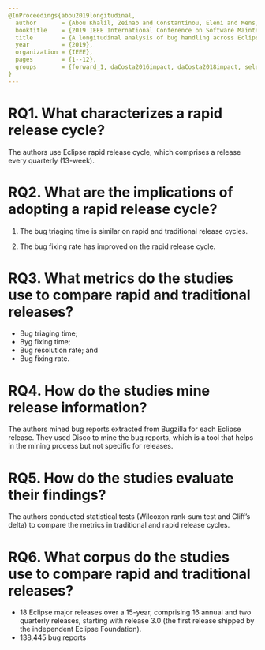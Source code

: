 ```yaml
---
@InProceedings{abou2019longitudinal,
  author       = {Abou Khalil, Zeinab and Constantinou, Eleni and Mens, Tom and Duchien, Laurence and Quinton, Cl{\'e}ment},
  booktitle    = {2019 IEEE International Conference on Software Maintenance and Evolution (ICSME)},
  title        = {A longitudinal analysis of bug handling across Eclipse releases},
  year         = {2019},
  organization = {IEEE},
  pages        = {1--12},
  groups       = {forward_1, daCosta2016impact, daCosta2018impact, selected, Other Studies},
}
---
```


# RQ1. What characterizes a rapid release cycle?

The authors use Eclipse rapid release cycle, which comprises a release every quarterly (13-week).

# RQ2. What are the implications of adopting a rapid release cycle?

 1. The bug triaging time is similar on rapid and traditional release cycles.

 2. The bug fixing rate has improved on the rapid release cycle.

# RQ3. What metrics do the studies use to compare rapid and traditional releases?

 - Bug triaging time;
 - Byg fixing time;
 - Bug resolution rate; and
 - Bug fixing rate.

# RQ4. How do the studies mine release information?

The authors mined bug reports extracted from Bugzilla for each Eclipse release. They used Disco to mine the bug reports, which is a tool that helps in the mining process but not specific for releases.

# RQ5. How do the studies evaluate their findings?

The authors conducted statistical tests  (Wilcoxon rank-sum test and  Cliff’s delta) to compare the metrics in traditional and rapid release cycles. 

# RQ6. What corpus do the studies use to compare rapid and traditional releases?
 
 - 18 Eclipse major releases over a 15-year, comprising 16 annual and two quarterly releases, starting with release 3.0 (the first release shipped by the independent Eclipse Foundation).
 - 138,445 bug reports
